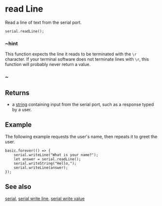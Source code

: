 # read Line

Read a line of text from the serial port.

```sig
serial.readLine();
```

### ~hint

This function expects the line it reads to be terminated with the `\r`
character.  If your terminal software does not terminate lines with
`\r`, this function will probably never return a value.

### ~

## Returns

* a [string](/types/string) containing input from the serial port, such as a response typed by a user.

## Example

The following example requests the user's name, then repeats it to greet the user.

```blocks
basic.forever(() => {
    serial.writeLine("What is your name?");
    let answer = serial.readLine();
    serial.writeString("Hello,");
    serial.writeLine(answer);
});
```

## See also

[serial](/device/serial),
[serial write line](/reference/serial/write-line),
[serial write value](/reference/serial/write-value)
